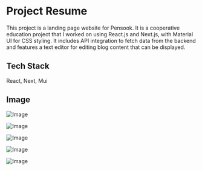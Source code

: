 
# Project Resume 

This project is a landing page website for Pensook. It is a cooperative education project that I worked on using React.js and Next.js, with Material UI for CSS styling. It includes API integration to fetch data from the backend and features a text editor for editing blog content that can be displayed.


## Tech Stack

React, Next, Mui




## Image

![Image](https://i.postimg.cc/76ynSQpX/Screenshot-2024-08-30-184357.png)


![Image](https://i.postimg.cc/Hn1WYb8r/Screenshot-2024-08-30-184458.png)


![Image](https://i.postimg.cc/R0CXYYPF/Screenshot-2024-08-30-184525.png)


![Image](https://i.postimg.cc/brhJHdfS/Screenshot-2024-08-30-190157.png)


![Image](https://i.postimg.cc/BvSRD0zZ/Screenshot-2024-08-30-190240.png)
